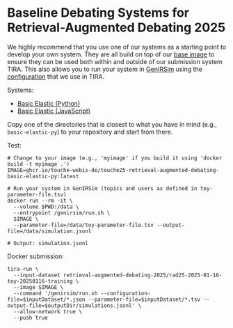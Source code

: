 # Baseline Debating Systems for Retrieval-Augmented Debating 2025

We highly recommend that you use one of our systems as a starting point to develop your own system. They are all build on top of our [base image](base/) to ensure they can be used both within and outside of our submission system TIRA. This also allows you to run your system in [GenIRSim](https://github.com/webis-de/GenIRSim) using the [configuration](base/touche25-rad-tira.json) that we use in TIRA.

Systems:
- [Basic Elastic (Python)](basic-elastic-py/)
- [Basic Elastic (JavaScript)](basic-elastic-js/)

Copy one of the directories that is closest to what you have in mind (e.g., `basic-elastic-py`) to your repository and start from there.

Test:
```{bash}
# Change to your image (e.g., 'myimage' if you build it using 'docker build -t myimage .')
IMAGE=ghcr.io/touche-webis-de/touche25-retrieval-augmented-debating-basic-elastic-py:latest

# Run your system in GenIRSim (topics and users as defined in toy-parameter-file.tsv)
docker run --rm -it \
  --volume $PWD:/data \
  --entrypoint /genirsim/run.sh \
  $IMAGE \
  --parameter-file=/data/toy-parameter-file.tsv --output-file=/data/simulation.jsonl

# Output: simulation.jsonl
```

Docker submission:
```{bash}
tira-run \
  --input-dataset retrieval-augmented-debating-2025/rad25-2025-01-16-toy-20250116-training \
  --image $IMAGE \
  --command '/genirsim/run.sh --configuration-file=$inputDataset/*.json --parameter-file=$inputDataset/*.tsv --output-file=$outputDir/simulations.jsonl' \
  --allow-network true \
  --push true
```
